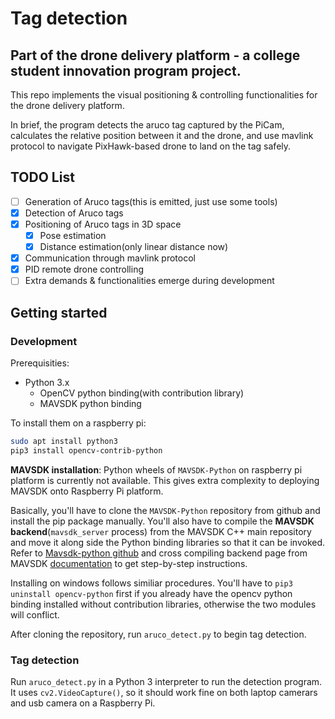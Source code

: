 # Tag detection
## Part of the drone delivery platform - a college student innovation program project.

This repo implements the visual positioning & controlling functionalities for the drone delivery platform.

In brief, the program detects the aruco tag captured by the PiCam, calculates the relative position between it and the drone, and use mavlink protocol to navigate PixHawk-based drone to land on the tag safely.

## TODO List

- [ ] Generation of Aruco tags(this is emitted, just use some tools)
- [x] Detection of Aruco tags
- [x] Positioning of Aruco tags in 3D space
	- [x] Pose estimation
	- [x] Distance estimation(only linear distance now)
- [x] Communication through mavlink protocol
- [x] PID remote drone controlling
- [ ] Extra demands & functionalities emerge during development

## Getting started

### Development

Prerequisities:

* Python 3.x
    * OpenCV python binding(with contribution library)
    * MAVSDK python binding

To install them on a raspberry pi:
``` bash
sudo apt install python3
pip3 install opencv-contrib-python
```

**MAVSDK installation**: Python wheels of `MAVSDK-Python` on raspberry pi platform is currently not available. This gives extra complexity to deploying MAVSDK onto Raspberry Pi platform.

Basically, you'll have to clone the `MAVSDK-Python` repository from github and install the pip package manually. You'll also have to compile the **MAVSDK backend**(`mavsdk_server` process) from the MAVSDK C++ main repository and move it along side the Python binding libraries so that it can be invoked. Refer to [Mavsdk-python github](https://github.com/mavlink/MAVSDK-Python#build-and-run-from-sources) and cross compiling backend page from MAVSDK [documentation](https://mavsdk.mavlink.io/develop/en/contributing/build.html) to get step-by-step instructions.


Installing on windows follows similiar procedures. You'll have to `pip3 uninstall opencv-python` first if you already have the opencv python binding installed without contribution libraries, otherwise the two modules will conflict.

After cloning the repository, run `aruco_detect.py` to begin tag detection.

### Tag detection

Run `aruco_detect.py` in a Python 3 interpreter to run the detection program. It uses `cv2.VideoCapture()`, so it should work fine on both laptop camerars and usb camera on a Raspberry Pi.
